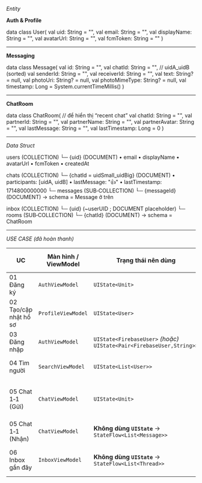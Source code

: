 *Entity*

**Auth & Profile**

data class User(
    val uid: String = "",
    val email: String = "",
    val displayName: String = "",
    val avatarUrl: String = "",
    val fcmToken: String = ""
)

---

**Messaging**

data class Message(
    val id: String = "",
    val chatId: String = "",          // uidA_uidB (sorted)
    val senderId: String = "",
    val receiverId: String = "",
    val text: String? = null,
    val photoUri: String? = null,
    val photoMimeType: String? = null,
    val timestamp: Long = System.currentTimeMillis()
)

---

**ChatRoom**

data class ChatRoom(               // để hiển thị “recent chat”
    val chatId: String = "",
    val partnerId: String = "",
    val partnerName: String = "",
    val partnerAvatar: String = "",
    val lastMessage: String = "",
    val lastTimestamp: Long = 0
)

---

*Data Struct*

users (COLLECTION)
  └─ {uid} (DOCUMENT)
        • email
        • displayName
        • avatarUrl
        • fcmToken
        • createdAt

chats (COLLECTION)
  └─ {chatId = uidSmall_uidBig} (DOCUMENT)
        • participants: [uidA, uidB]
        • lastMessage: "👍"
        • lastTimestamp: 1714800000000
        └─ messages (SUB‑COLLECTION)
             └─ {messageId} (DOCUMENT)  → schema = Message ở trên

inbox (COLLECTION)
  └─ {uid} (~userUID ; DOCUMENT placeholder)
        └─ rooms (SUB‑COLLECTION)
             └─ {chatId} (DOCUMENT)     → schema = ChatRoom


---

*USE CASE (đã hoàn thanh)*

| UC                    | Màn hình / ViewModel | Trạng thái nên dùng                                                   | `T` trong `Success<T>` nên là…            | Giải thích ngắn gọn                                   |
| --------------------- | -------------------- | --------------------------------------------------------------------- | ----------------------------------------- | ----------------------------------------------------- |
| 01 Đăng ký            | `AuthViewModel`      | `UIState<Unit>`                                                       | `Unit`                                    | Chỉ cần biết “OK” hay “Error”.                        |
| 02 Tạo/cập nhật hồ sơ | `ProfileViewModel`   | `UIState<User>`                                                       | `User` (domain model)                     | Trả ngay hồ sơ để vẽ lại avatar, tên…                 |
| 03 Đăng nhập          | `AuthViewModel`      | `UIState<FirebaseUser>` *(hoặc)* `UIState<Pair<FirebaseUser,String>>` | `FirebaseUser` **hoặc** `(user, idToken)` | Tuỳ bạn có cần token trên UI không.                   |
| 04 Tìm người          | `SearchViewModel`    | `UIState<List<User>>`                                                 | `List<User>`                              | Trả về list để hiển thị kết quả tìm kiếm.             |
| 05 Chat 1‑1 (Gửi)     | `ChatViewModel`      | `UIState<Unit>`                                                       | `Unit`                                    | Bấm “Send” → chỉ cần Loading / Error / Success(Unit). |
| 05 Chat 1‑1 (Nhận)    | `ChatViewModel`      | **Không dùng `UIState`** → `StateFlow<List<Message>>`                 | —                                         | Luồng real‑time, cứ push list mới.                    |
| 06 Inbox gần đây      | `InboxViewModel`     | **Không dùng `UIState`** → `StateFlow<List<Thread>>`                  | —                                         | Cũng là real‑time, lắng nghe thường trực.             |


